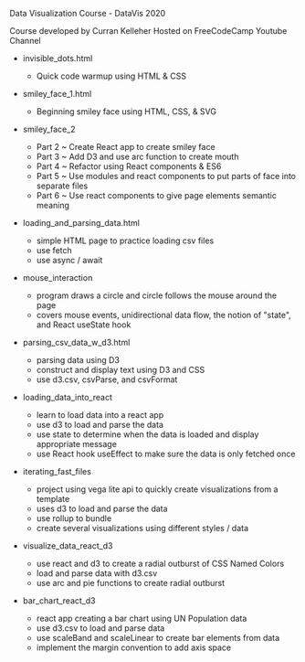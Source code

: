 Data Visualization Course - DataVis 2020

Course developed by Curran Kelleher
Hosted on FreeCodeCamp Youtube Channel

- invisible_dots.html  
    - Quick code warmup using HTML & CSS  

- smiley_face_1.html  
    - Beginning smiley face using HTML, CSS, & SVG  

- smiley_face_2  
    - Part 2 ~ Create React app to create smiley face  
    - Part 3 ~ Add D3 and use arc function to create mouth  
    - Part 4 ~ Refactor using React components & ES6  
    - Part 5 ~ Use modules and react components to put parts of face into separate files  
    - Part 6 ~ Use react components to give page elements semantic meaning  

- loading_and_parsing_data.html  
    - simple HTML page to practice loading csv files  
    - use fetch  
    - use async / await  

- mouse_interaction  
    - program draws a circle and circle follows the mouse around the page  
    - covers mouse events, unidirectional data flow, the notion of "state", and React useState hook  
    
- parsing_csv_data_w_d3.html  
    - parsing data using D3  
    - construct and display text using D3 and CSS  
    - use d3.csv, csvParse, and csvFormat  
    
- loading_data_into_react  
    - learn to load data into a react app  
    - use d3 to load and parse the data  
    - use state to determine when the data is loaded and display appropriate message  
    - use React hook useEffect to make sure the data is only fetched once  

- iterating_fast_files  
    - project using vega lite api to quickly create visualizations from a template  
    - uses d3 to load and parse the data  
    - use rollup to bundle  
    - create several visualizations using different styles / data  

- visualize_data_react_d3  
    - use react and d3 to create a radial outburst of CSS Named Colors  
    - load and parse data with d3.csv 
    - use arc and pie functions to create radial outburst

- bar_chart_react_d3  
    - react app creating a bar chart using UN Population data  
    - use d3.csv to load and parse data  
    - use scaleBand and scaleLinear to create bar elements from data  
    - implement the margin convention to add axis space
